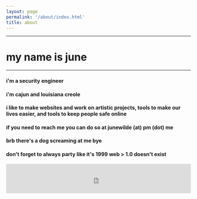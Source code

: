 ```yaml
---
layout: page
permalink: '/about/index.html'
title: about
---
```


---

# my name is june

---

#### i'm a security engineer

#### i'm cajun and louisiana creole

#### i like to make websites and work on artistic projects, tools to make our lives easier, and tools to keep people safe online

#### if you need to reach me you can do so at junewilde (at) pm (dot) me

#### brb there's a dog screaming at me bye

#### don't forget to always party like it's 1999 web > 1.0 doesn't exist

<section class="webring">
  <iframe
    title="abelian"
    width="100%"
    height="80"
    id="abelian-webring-nav"
    src="https://abelian.now.sh/embed/"
    frameBorder="no"
    scrolling="no"
  />
</section>
